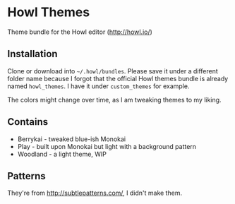 
# Howl Themes

Theme bundle for the Howl editor (http://howl.io/)

## Installation

Clone or download into `~/.howl/bundles`. Please save it under a different folder name because I forgot that the official Howl themes bundle is already named `howl_themes`. I have it under `custom_themes` for example.

The colors might change over time, as I am tweaking themes to my liking.

## Contains

- Berrykai - tweaked blue-ish Monokai
- Play - built upon Monokai but light with a background pattern
- Woodland - a light theme, WIP

## Patterns

They're from http://subtlepatterns.com/, I didn't make them.
